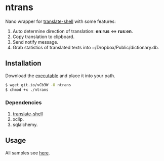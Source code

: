 ntrans
==============
Nano wrapper for [translate-shell](https://github.com/soimort/translate-shell) with some features:

1. Auto determine direction of translation: **en**:**rus** <=> **rus**:**en**.
2. Copy translation to clipboard.
3. Send notify message.
4. Grab statistics of translated texts into ~/Dropbox/Public/dictionary.db.

## Installation

Download the [executable](http://git.io/vCb3W) and place it into your path.
```bash
$ wget git.io/vCb3W -O ntrans 
$ chmod +x ./ntrans
```
### Dependencies
1. [translate-shell](https://github.com/soimort/translate-shell)
2. xclip.
3. sqlalchemy.

## Usage

All samples see [here](https://github.com/soimort/translate-shell#introduction-by-examples).
